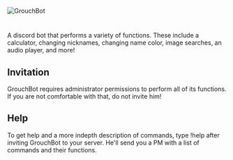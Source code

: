 ![GrouchBot](https://i.imgur.com/sT4OG9t.jpg)
#
A discord bot that performs a variety of functions. These include a calculator, changing nicknames, changing name color, image searches, an audio player, and more!

## Invitation
GrouchBot requires administrator permissions to perform all of its functions. If you are not comfortable with that, do not invite him!

## Help
To get help and a more indepth description of commands, type !help after inviting GrouchBot to your server. He'll send you a PM with a list of commands and their functions.

